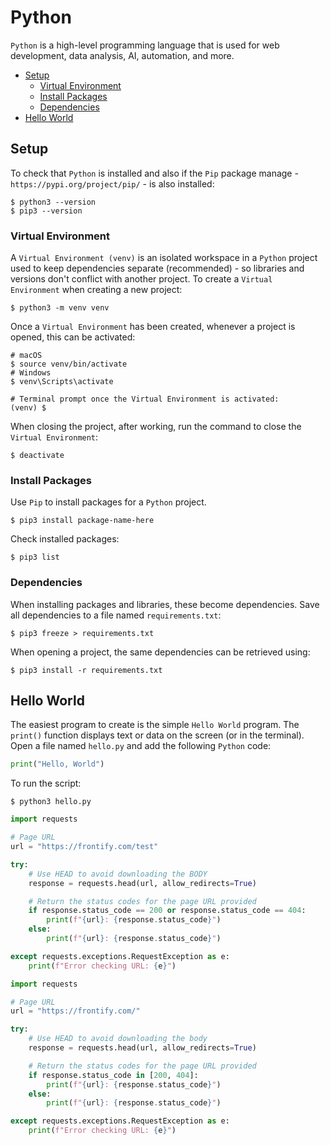 # Python

`Python` is a high-level programming language that is used for web development, data analysis, AI, automation, and more.

+ [Setup](#setup)
    + [Virtual Environment](#virtual-environment)
    + [Install Packages](#install-packages)
    + [Dependencies](#dependencies)
+ [Hello World](#hello-world)

## Setup
To check that `Python` is installed and also if the `Pip` package manage - `https://pypi.org/project/pip/` - is also installed:

```shell
$ python3 --version
$ pip3 --version
```

### Virtual Environment
A `Virtual Environment (venv)` is an isolated workspace in a `Python` project used to keep dependencies separate (recommended) - so libraries and versions don't conflict with another project. To create a `Virtual Environment` when creating a new project:

```shell
$ python3 -m venv venv
```

Once a `Virtual Environment` has been created, whenever a project is opened, this can be activated:

```shell
# macOS
$ source venv/bin/activate
# Windows
$ venv\Scripts\activate

# Terminal prompt once the Virtual Environment is activated:
(venv) $
```

When closing the project, after working, run the command to close the `Virtual Environment`:

```shell
$ deactivate
```

### Install Packages
Use `Pip` to install packages for a `Python` project.

```shell
$ pip3 install package-name-here
```

Check installed packages:

```shell
$ pip3 list
```

### Dependencies
When installing packages and libraries, these become dependencies. Save all dependencies to a file named `requirements.txt`:

```shell
$ pip3 freeze > requirements.txt
```

When opening a project, the same dependencies can be retrieved using:

```shell
$ pip3 install -r requirements.txt
```

## Hello World
The easiest program to create is the simple `Hello World` program. The `print()` function displays text or data on the screen (or in the terminal). Open a file named `hello.py` and add the following `Python` code:

```python
print("Hello, World")
```

To run the script:

```shell
$ python3 hello.py
```

```python
import requests

# Page URL
url = "https://frontify.com/test"

try:
    # Use HEAD to avoid downloading the BODY
    response = requests.head(url, allow_redirects=True)

    # Return the status codes for the page URL provided
    if response.status_code == 200 or response.status_code == 404:
        print(f"{url}: {response.status_code}")
    else:
        print(f"{url}: {response.status_code}")

except requests.exceptions.RequestException as e:
    print(f"Error checking URL: {e}")
```

```python
import requests

# Page URL
url = "https://frontify.com/"

try:
    # Use HEAD to avoid downloading the body
    response = requests.head(url, allow_redirects=True)

    # Return the status codes for the page URL provided
    if response.status_code in [200, 404]:
        print(f"{url}: {response.status_code}")
    else:
        print(f"{url}: {response.status_code}")

except requests.exceptions.RequestException as e:
    print(f"Error checking URL: {e}")
```
